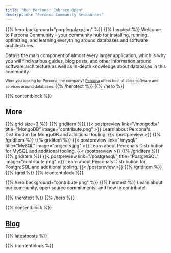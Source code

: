 ```yaml
---
title: "Run Percona: Embrace Open"
description: "Percona Community Resoources"
---
```


{{% hero background="purplegalaxy.jpg" %}}
{{% herotext %}}
Welcome to Percona Community - your community hub for installing, running, optimizing, and learning everything around databases and software architectures.

Data is the main component of almost every larger application, which is why you will find various guides, blog posts, and other information around software architecture as well as in-depth knowledge about databases in this community.

<small>Were you looking for Percona, the company? [Percona](https://percona.com/) offers best of class software and services around databases.</small>
{{% /herotext %}}
{{% /hero %}}

{{% contentblock %}}

## More

{{% grid size=3 %}}
{{% griditem %}}
{{< postpreview link="/mongodb/" title="MongoDB" image="contribute.png" >}}
Learn about Percona's Distribution for MongoDB and additional tooling.
{{< /postpreview >}}
{{% /griditem %}}
{{% griditem %}}
{{< postpreview link="/mysql/" title="MySQL" image="projects.jpg" >}}
Learn about Percona's Distribution for MySQL and additional tooling.
{{< /postpreview >}}
{{% /griditem %}}
{{% griditem %}}
{{< postpreview link="/postgresql/" title="PostgreSQL" image="contribute.png" >}}
Learn about Percona's Distribution for PostgreSQL and additional tooling.
{{< /postpreview >}}
{{% /griditem %}}
{{% /grid %}}
{{% /contentblock %}}

{{% hero background="contribute.png" %}}
{{% herotext %}}
Learn about our community, open source commitments, and how to contribute!

{{% /herotext %}}
{{% /hero %}}

{{% contentblock %}}

## [Blog](/blog)

{{% latestposts %}}

{{% /contentblock %}}


